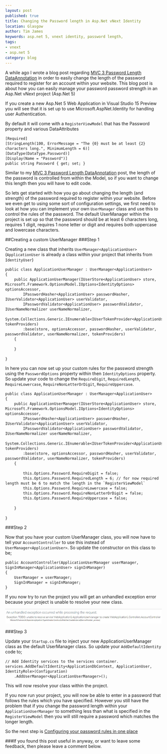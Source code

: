 ```yaml
---
layout: post
published: true
title: Changing the Password length in Asp.Net vNext Identity
location: Glasgow
author: Tim James
keywords: asp.net 5, vnext identity, password length,
tags:
- vnext
- asp.net 5
category: blog
---
```


A while ago I wrote a blog post regarding [MVC 3 Password Length DataAnnotation](http://timjames.me/mvc-3-password-length-dataannotation/) in order to easily change the length of the password required to register for an account within your website. 
This blog post is about how you can easily manage your password password strength in an Asp.Net vNext project (Asp.Net 5)

If you create a new Asp.Net 5 Web Application in Visual Studio 15 Preview you will see that it is set up to use Microsoft.AspNet.Identity for handling user Authentication.

By default it will come with a `RegisterViewModel` that has the Password property and various DataAttributes

    [Required]
    [StringLength(100, ErrorMessage = "The {0} must be at least {2} characters long.", MinimumLength = 6)]
    [DataType(DataType.Password)]
    [Display(Name = "Password")]
    public string Password { get; set; }

Similar to my [MVC 3 Password Length DataAnnotation](http://timjames.me/mvc-3-password-length-dataannotation/) post, the length of the password is controlled from within the Model, so if you want to change this length then you will have to edit code.

<!--excerpt-->

So lets get started with how you go about changing the length (and strength) of the password required to register within your website. Before we even get to using some sort of configuration settings, we first need to look at how you can implement your own `UserManager` class and use this to control the rules of the password.
The default UserManager within the project is set up so that the password should be at least 6 characters long, requires 1 digit, requires 1 none letter or digit and requires both uppercase and lowercase characters.

##Creating a custom UserManager
###Step 1

Creating a new class that inherits `UserManager<ApplicationUser>` (`ApplicationUser` is already a class within your project that inherits from `IdentityUser`)

    public class ApplicationUserManager : UserManager<ApplicationUser>
    {
        public ApplicationUserManager(IUserStore<ApplicationUser> store, Microsoft.Framework.OptionsModel.IOptions<IdentityOptions> optionsAccessor,
            IPasswordHasher<ApplicationUser> passwordHasher, IUserValidator<ApplicationUser> userValidator,
            IPasswordValidator<ApplicationUser> passwordValidator, IUserNameNormalizer userNameNormalizer, 
            System.Collections.Generic.IEnumerable<IUserTokenProvider<ApplicationUser>> tokenProviders)
            :base(store, optionsAccessor, passwordHasher, userValidator, passwordValidator, userNameNormalizer, tokenProviders)
        {
                
        }
        
    }

In here you can now set up your custom rules for the password strength using the `PasswordOptions` property within then `IdentityOptions` property. 
So update your code to change the `RequireDigit`, `RequiredLength`, `RequireLowercase`, `RequireNonLetterOrDigit`, `RequireUppercase`.

    public class ApplicationUserManager : UserManager<ApplicationUser>
    {
        public ApplicationUserManager(IUserStore<ApplicationUser> store, Microsoft.Framework.OptionsModel.IOptions<IdentityOptions> optionsAccessor,
            IPasswordHasher<ApplicationUser> passwordHasher, IUserValidator<ApplicationUser> userValidator,
            IPasswordValidator<ApplicationUser> passwordValidator, IUserNameNormalizer userNameNormalizer, 
            System.Collections.Generic.IEnumerable<IUserTokenProvider<ApplicationUser>> tokenProviders)
            :base(store, optionsAccessor, passwordHasher, userValidator, passwordValidator, userNameNormalizer, tokenProviders)
        {

            this.Options.Password.RequireDigit = false;
            this.Options.Password.RequiredLength = 6; // for now required length must be 6 to match the length in the `RegisterViewModel`
            this.Options.Password.RequireLowercase = false;
            this.Options.Password.RequireNonLetterOrDigit = false;
            this.Options.Password.RequireUppercase = false;     
                
        }
        
    }

###Step 2

Now that you have your custom UserManager class, you will now have to tell your `AccountController` to use this instead of `UserManager<ApplicationUser>`. So update the constructor on this class to be;

    public AccountController(ApplicationUserManager userManager, SignInManager<ApplicationUser> signInManager)
    {
        UserManager = userManager;
        SignInManager = signInManager;
    }

If you now try to run the project you will get an unhandled exception error because your project is unable to resolve your new class.

![Unhandled Exception](/img/vnext/password-strength/unhandled-exception.jpg)

###Step 3

Update your `Startup.cs` file to inject your new ApplicationUserManager class as the default UserManager class. So update your `AddDefaultIdentity` code to;

    // Add Identity services to the services container.
    services.AddDefaultIdentity<ApplicationDbContext, ApplicationUser, IdentityRole>(Configuration)
        .AddUserManager<ApplicationUserManager>(); 

This will now resolve your class within the project.

If you now run your project, you will now be able to enter in a password that follows the rules which you have specified. 
However you still have the problem that if you change the password length within your `ApplicationUserManager` to something less than what is specified in the `RegisterViewModel` then you will still require a password which matches the longer length.

So the next step is [Configuring your password rules in one place](/blog/2014/12/04/configuring-password-strength-vnext/)

###If you found this post useful in anyway, or want to leave some feedback, then please leave a comment below.



